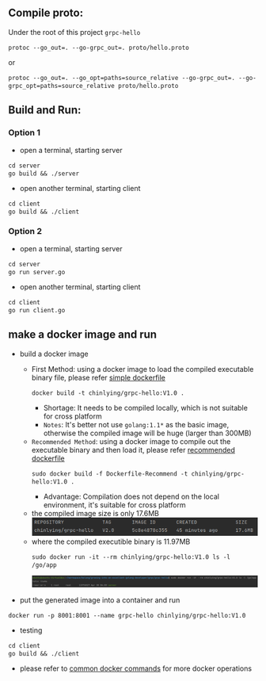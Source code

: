 ## Compile proto:
Under the root of this project `grpc-hello`
```shell
protoc --go_out=. --go-grpc_out=. proto/hello.proto
```
or
```shell
protoc --go_out=. --go_opt=paths=source_relative --go-grpc_out=. --go-grpc_opt=paths=source_relative proto/hello.proto
```

## Build and Run:

### Option 1
+ open a terminal, starting server
```shell
cd server
go build && ./server
```
+ open another terminal, starting client
```shell
cd client
go build && ./client
```

### Option 2
+ open a terminal, starting server
```shell
cd server
go run server.go
```
+ open another terminal, starting client
```shell
cd client
go run client.go
```

## make a docker image and run

+ build a docker image
  + First Method: using a docker image to load the compiled executable binary file, please refer [simple dockerfile](Dockerfile)
    ```shell
    docker build -t chinlying/grpc-hello:V1.0 .
    ```
    + Shortage: It needs to be compiled locally, which is not suitable for cross platform
    + `Notes`: It's better not use `golang:1.1*` as the basic image, otherwise the compiled image will be huge (larger than 300MB) 
  + `Recommended Method`: using a docker image to compile out the executable binary and then load it, please refer [recommended dockerfile](Dockerfile-Recommend)
    ```shell
    sudo docker build -f Dockerfile-Recommend -t chinlying/grpc-hello:V1.0 .
    ```
    + Advantage: Compilation does not depend on the local environment, it's suitable for cross platform
  + the compiled image size is only 17.6MB <br>
    ![image size](../../images/size%20of%20the%20built%20image.png)
  + where the compiled executible binary is 11.97MB
    ```shell
    sudo docker run -it --rm chinlying/grpc-hello:V1.0 ls -l /go/app
    ```
    ![binary size](../../images/size%20of%20the%20compiled%20executible%20binary.png)

+ put the generated image into a container and run 
```shell
docker run -p 8001:8001 --name grpc-hello chinlying/grpc-hello:V1.0
```

+ testing
```shell
cd client
go build && ./client
```

+ please refer to [common docker commands](../../docker/commands.md) for more docker operations